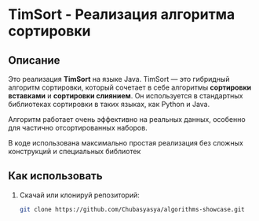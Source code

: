 # TimSort - Реализация алгоритма сортировки

## Описание

Это реализация **TimSort** на языке Java. TimSort — это гибридный алгоритм сортировки, который сочетает в себе алгоритмы **сортировки вставками** и **сортировки слиянием**. Он используется в стандартных библиотеках сортировки в таких языках, как Python и Java.

Алгоритм работает очень эффективно на реальных данных, особенно для частично отсортированных наборов.

В коде использована максимально простая реализация без сложных конструкций и специальных библиотек

## Как использовать

1. Скачай или клонируй репозиторий:
   ```bash
   git clone https://github.com/Chubasyasya/algorithms-showcase.git